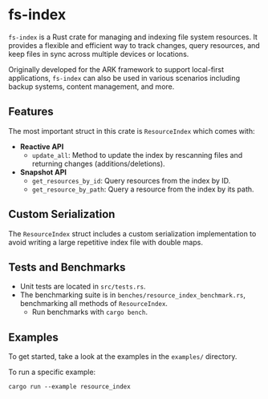 # fs-index

`fs-index` is a Rust crate for managing and indexing file system resources. It provides a flexible and efficient way to track changes, query resources, and keep files in sync across multiple devices or locations.

Originally developed for the ARK framework to support local-first applications, `fs-index` can also be used in various scenarios including backup systems, content management, and more.

## Features

The most important struct in this crate is `ResourceIndex` which comes with:

- **Reactive API**
  - `update_all`: Method to update the index by rescanning files and returning changes (additions/deletions).
- **Snapshot API**
  - `get_resources_by_id`: Query resources from the index by ID.
  - `get_resource_by_path`: Query a resource from the index by its path.

## Custom Serialization

The `ResourceIndex` struct includes a custom serialization implementation to avoid writing a large repetitive index file with double maps.

## Tests and Benchmarks

- Unit tests are located in `src/tests.rs`.
- The benchmarking suite is in `benches/resource_index_benchmark.rs`, benchmarking all methods of `ResourceIndex`.
  - Run benchmarks with `cargo bench`.

## Examples

To get started, take a look at the examples in the `examples/` directory.

To run a specific example:

```shell
cargo run --example resource_index
```
